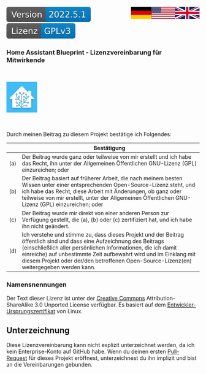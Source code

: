 <a href="CLA.en.md"><img src="../images/english.svg" valign="top" align="right"/></a>
<a href="CLA.md"><img src="../images/german.svg" valign="top" align="right"/></a>
[![Version][version-badge]][version-url]
[![License][license-badge]][my-license-url]
<!--
[![Bugs][bugs-badge]][bugs-url]
-->

### Home Assistant Blueprint - Lizenzvereinbarung für Mitwirkende
<br/>

[![Logo][logo]][project-url]

<br/>


Durch meinen Beitrag zu diesem Projekt bestätige ich Folgendes:

|     | Bestätigung |
|-----|-------------|
| (a) | Der Beitrag wurde ganz oder teilweise von mir erstellt und ich habe das Recht, ihn unter der Allgemeinen Öffentlichen GNU-Lizenz \(GPL\) einzureichen; oder|
| (b) | Der Beitrag basiert auf früherer Arbeit, die nach meinem besten Wissen unter einer entsprechenden Open-Source-Lizenz steht, und ich habe das Recht, diese Arbeit mit Änderungen, ob ganz oder teilweise von mir erstellt, unter der Allgemeinen Öffentlichen GNU-Lizenz (GPL) einzureichen; oder|
| (c) | Der Beitrag wurde mir direkt von einer anderen Person zur Verfügung gestellt, die (a), (b) oder (c) zertifiziert hat, und ich habe ihn nicht geändert.|
| (d) | Ich verstehe und stimme zu, dass dieses Projekt und der Beitrag öffentlich sind und dass eine Aufzeichnung des Beitrags (einschließlich aller persönlichen Informationen, die ich damit einreiche) auf unbestimmte Zeit aufbewahrt wird und im Einklang mit diesem Projekt oder der/den betroffenen Open-Source-Lizenz(en) weitergegeben werden kann. |

### Namensnennungen

Der Text dieser Lizenz ist unter der [Creative Commons][cc-url] Attribution-ShareAlike 3.0 Unported License verfügbar. Es basiert auf dem [Entwickler-Ursprungszertifikat][dco-url] von Linux.

## Unterzeichnung

Diese Lizenzvereinbarung kann nicht explizit unterzeichnet werden, da ich kein Enterprise-Konto auf GitHub habe. Wenn du deinen ersten [Pull-Request][pr-url] für dieses Projekt eröffnest, unterzeichnest du ihn implizit und bist an die Vereinbarungen gebunden.

<!-- MARKDOWN LINKS & IMAGES -->
<!-- https://www.markdownguide.org/basic-syntax/#reference-style-links -->
[de]: CLA.md
[en]: CLA.en.md
[english]: ../images/english.svg
[german]: ../images/german.svg
[empty]: ../images/empty.svg

[logo]: ../images/hassio-icon.png
[project-url]: https://github.com/nixe64/Home-Assistant-Blueprint/

[license-badge]: ../images/lizenz.svg
[my-license-url]: ../../License.md
[orig-license-url]: ../License.gpl.md

[version-badge]: ../images/version.svg
[version-url]: https://github.com/nixe64/Home-Assistant-Blueprint/releases

[issues-url]: https://github.com/nixe64/Home-Assistant-Blueprint/issues
[bugs-badge]: https://img.shields.io/github/issues/nixe64/Home-Assistant-Blueprint/bug.svg?label=Fehlerberichte&color=informational
[bugs-url]: https://github.com/nixe64/Home-Assistant-Blueprint/issues?utf8=✓&q=is%3Aissue+is%3Aopen+label%3Abug

[contribute-url]: Contributions.md
[coc-url]: CodeOfConduct.md
[pr-url]: https://github.com/nixe64/Home-Assistant-Blueprint/pulls

[cc-url]: http://creativecommons.org/licenses/by-sa/3.0/
[dco-url]: http://elinux.org/Developer_Certificate_Of_Origin